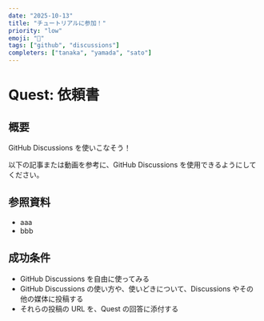 ```yaml
---
date: "2025-10-13"
title: "チュートリアルに参加！"
priority: "low"
emoji: "💬"
tags: ["github", "discussions"]
completers: ["tanaka", "yamada", "sato"]
---
```


# Quest: 依頼書

## 概要

GitHub Discussions を使いこなそう！

以下の記事または動画を参考に、GitHub Discussions を使用できるようにしてください。

## 参照資料

- aaa
- bbb

## 成功条件

- GitHub Discussions を自由に使ってみる
- GitHub Discussions の使い方や、使いどきについて、Discussions やその他の媒体に投稿する
- それらの投稿の URL を、Quest の回答に添付する
